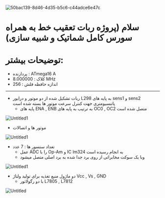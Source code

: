 ![50bac139-8d46-4d35-b5c6-c44adce6e47c](https://user-images.githubusercontent.com/89896245/213158574-3d1100ea-e519-45a5-ba69-07a7c2c0a925.jpg)
# سلام (پروژه ربات تعقیب خط به همراه سورس کامل شماتیک و شبیه سازی) 

# توضیحات بیشتر:
- پردازنده : ATmega16 A 
- کلاک : 8.000000 MHz
- اندازه حافظه فلش : 256
 __________________________________________________________________________________________________________
- ربات تشکیل شده از دو موتور و درایور L298 به پایه های sens1 و sens2 پاتنسیومتری جهت کنترل سرعت موتور ها بسته شده است
    - پایه های ENA , ENB به ترتیب به پایه های OC0 , OC2 متصل شده است

![Untitled1](https://user-images.githubusercontent.com/89896245/212749448-6a79b9ae-f06f-4f61-acb9-70e2f11b0284.png)

- موتور ها و اتصالات

![Untitled1](https://user-images.githubusercontent.com/89896245/212750358-b56a67dd-4282-4dd8-8bce-eb06029e4da8.png)


- تعداد سنسور ها : 7 عدد
    - عمل ADC را با Op-Am و IC lm324 به انجام رسیده است
    - وبا یک سوکت مخابراتی از روی برد جدا شده به برد اصلی متصل میشود

![Untitled1](https://user-images.githubusercontent.com/89896245/212750704-c647044e-7811-461b-992e-f0552fa00473.png)


- دو ماژول منبع تغذیه برای تولید ولتاژ  Vcc , Vs , GND 
    - با دو رگولاتور L7805 , L7812

![Untitled](https://user-images.githubusercontent.com/89896245/212749060-8a96c931-2624-4051-a899-96c31d28dfd9.png)
